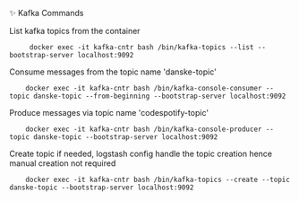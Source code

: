 ✨ Kafka Commands

List kafka topics from the container


         docker exec -it kafka-cntr bash /bin/kafka-topics --list --bootstrap-server localhost:9092



Consume messages from the topic name 'danske-topic'


        docker exec -it kafka-cntr bash /bin/kafka-console-consumer --topic danske-topic --from-beginning --bootstrap-server localhost:9092


Produce messages via topic name 'codespotify-topic'


        docker exec -it kafka-cntr bash /bin/kafka-console-producer --topic danske-topic --bootstrap-server localhost:9092



Create topic if needed, logstash config handle the topic creation hence manual creation not required


        docker exec -it kafka-cntr bash /bin/kafka-topics --create --topic danske-topic --bootstrap-server localhost:9092

